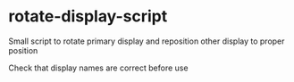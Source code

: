 # rotate-display-script
Small script to rotate primary display and reposition other display to proper position

Check that display names are correct before use
